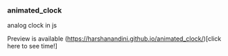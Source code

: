 ### animated_clock
analog clock in js

Preview is available (https://harshanandini.github.io/animated_clock/)[click here to see time!]
